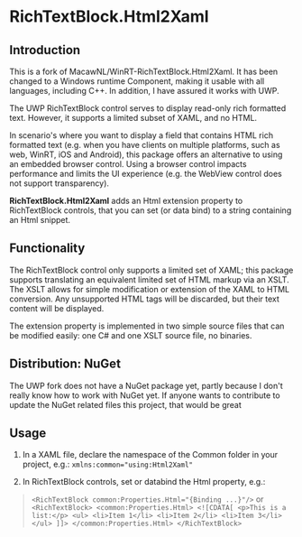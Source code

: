 # RichTextBlock.Html2Xaml

## Introduction

This is a fork of MacawNL/WinRT-RichTextBlock.Html2Xaml. It has been changed to a Windows runtime Component, making it usable with all languages, including C++. In addition, I have assured it works with UWP. 

The UWP RichTextBlock control serves to display read-only rich formatted text.
However, it supports a limited subset of XAML, and no HTML.

In scenario's where you want to display a field that contains HTML rich 
formatted text (e.g. when you have clients on multiple platforms, such as 
web, WinRT, iOS and Android), this package offers an alternative to 
using an embedded browser control. Using a browser control impacts 
performance and limits the UI experience (e.g. the WebView 
control does not support transparency).

**RichTextBlock.Html2Xaml** adds an Html extension property to RichTextBlock 
controls, that you can set (or data bind) to a string containing an Html 
snippet.

## Functionality
The RichTextBlock control only supports a limited set of XAML; this package
supports translating an equivalent limited set of HTML markup via an XSLT. 
The XSLT allows for simple modification or extension of the XAML to HTML
conversion. Any unsupported HTML tags will be discarded, but their text content
will be displayed.

The extension property is implemented in two simple source files that can be 
modified easily: one C# and one XSLT source file, no binaries.

## Distribution: NuGet

The UWP fork does not have a NuGet package yet, partly because I don't really know how to work with NuGet yet. If anyone wants to contribute to update the NuGet related files this project, that would be great

## Usage
1) In a XAML file, declare the namespace of the Common folder in your project, e.g.:
   `xmlns:common="using:Html2Xaml"`
    
2) In RichTextBlock controls, set or databind the Html property, e.g.:
  > `<RichTextBlock common:Properties.Html="{Binding ...}"/>` or
`    <RichTextBlock>
 		<common:Properties.Html>
 			<![CDATA[
 				<p>This is a list:</p>
 				<ul>
 					<li>Item 1</li>
 					<li>Item 2</li>
 					<li>Item 3</li>
 				</ul>
 			]]>
 		</common:Properties.Html>
    </RichTextBlock>
`
